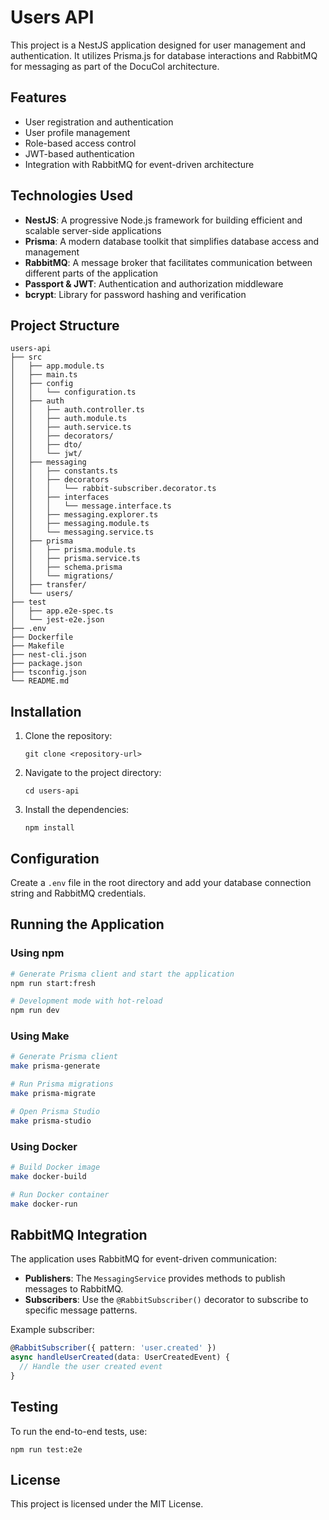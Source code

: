 # Users API

This project is a NestJS application designed for user management and authentication. It utilizes Prisma.js for database interactions and RabbitMQ for messaging as part of the DocuCol architecture.

## Features

- User registration and authentication
- User profile management
- Role-based access control
- JWT-based authentication
- Integration with RabbitMQ for event-driven architecture

## Technologies Used

- **NestJS**: A progressive Node.js framework for building efficient and scalable server-side applications
- **Prisma**: A modern database toolkit that simplifies database access and management
- **RabbitMQ**: A message broker that facilitates communication between different parts of the application
- **Passport & JWT**: Authentication and authorization middleware
- **bcrypt**: Library for password hashing and verification

## Project Structure

```
users-api
├── src
│   ├── app.module.ts
│   ├── main.ts
│   ├── config
│   │   └── configuration.ts
│   ├── auth
│   │   ├── auth.controller.ts
│   │   ├── auth.module.ts
│   │   ├── auth.service.ts
│   │   ├── decorators/
│   │   ├── dto/
│   │   └── jwt/
│   ├── messaging
│   │   ├── constants.ts
│   │   ├── decorators
│   │   │   └── rabbit-subscriber.decorator.ts
│   │   ├── interfaces
│   │   │   └── message.interface.ts
│   │   ├── messaging.explorer.ts
│   │   ├── messaging.module.ts
│   │   └── messaging.service.ts
│   ├── prisma
│   │   ├── prisma.module.ts
│   │   ├── prisma.service.ts
│   │   ├── schema.prisma
│   │   └── migrations/
│   ├── transfer/
│   └── users/
├── test
│   ├── app.e2e-spec.ts
│   └── jest-e2e.json
├── .env
├── Dockerfile
├── Makefile
├── nest-cli.json
├── package.json
├── tsconfig.json
└── README.md
```

## Installation

1. Clone the repository:
   ```
   git clone <repository-url>
   ```
2. Navigate to the project directory:
   ```
   cd users-api
   ```
3. Install the dependencies:
   ```
   npm install
   ```

## Configuration

Create a `.env` file in the root directory and add your database connection string and RabbitMQ credentials.

## Running the Application

### Using npm

```bash
# Generate Prisma client and start the application
npm run start:fresh

# Development mode with hot-reload
npm run dev
```

### Using Make

```bash
# Generate Prisma client
make prisma-generate

# Run Prisma migrations
make prisma-migrate

# Open Prisma Studio
make prisma-studio
```

### Using Docker

```bash
# Build Docker image
make docker-build

# Run Docker container
make docker-run
```

## RabbitMQ Integration

The application uses RabbitMQ for event-driven communication:

- **Publishers**: The `MessagingService` provides methods to publish messages to RabbitMQ.
- **Subscribers**: Use the `@RabbitSubscriber()` decorator to subscribe to specific message patterns.

Example subscriber:
```typescript
@RabbitSubscriber({ pattern: 'user.created' })
async handleUserCreated(data: UserCreatedEvent) {
  // Handle the user created event
}
```

## Testing

To run the end-to-end tests, use:
```
npm run test:e2e
```

## License

This project is licensed under the MIT License.
